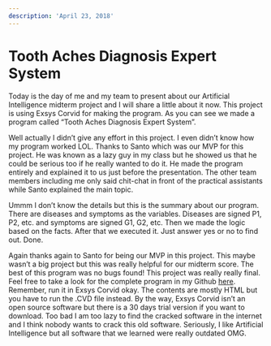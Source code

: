 ```yaml
---
description: 'April 23, 2018'
---
```


# Tooth Aches Diagnosis Expert System

Today is the day of me and my team to present about our Artificial Intelligence midterm project and I will share a little about it now. This project is using Exsys Corvid for making the program. As you can see we made a program called “Tooth Aches Diagnosis Expert System”.

Well actually I didn’t give any effort in this project. I even didn’t know how my program worked LOL. Thanks to Santo which was our MVP for this project. He was known as a lazy guy in my class but he showed us that he could be serious too if he really wanted to do it. He made the program entirely and explained it to us just before the presentation. The other team members including me only said chit-chat in front of the practical assistants while Santo explained the main topic.

Ummm I don’t know the details but this is the summary about our program. There are diseases and symptoms as the variables. Diseases are signed P1, P2, etc. and symptoms are signed G1, G2, etc. Then we made the logic based on the facts. After that we executed it. Just answer yes or no to find out. Done.

Again thanks again to Santo for being our MVP in this project. This maybe wasn’t a big project but this was really helpful for our midterm score. The best of this program was no bugs found! This project was really really final. Feel free to take a look for the complete program in my Github [here](https://github.com/realicejoanne/ai-project1). Remember, run it in Exsys Corvid okay. The contents are mostly HTML but you have to run the .CVD file instead. By the way, Exsys Corvid isn’t an open source software but there is a 30 days trial version if you want to download. Too bad I am too lazy to find the cracked software in the internet and I think nobody wants to crack this old software. Seriously, I like Artificial Intelligence but all software that we learned were really outdated OMG.

